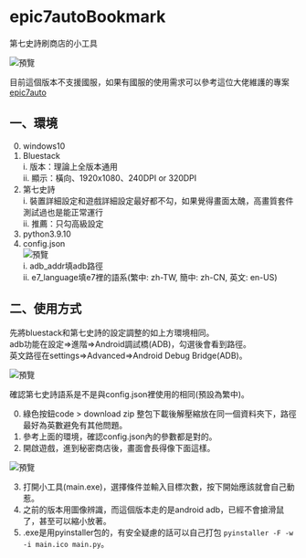 # epic7autoBookmark

第七史詩刷商店的小工具  
  
![預覽](https://i.imgur.com/eMp5tMV.png)

目前這個版本不支援國服，如果有國服的使用需求可以參考這位大佬維護的專案 [epic7auto](https://github.com/Wrong-pixel/epic7auto)

## 一、環境
0. windows10 
1. Bluestack  
i. 版本：理論上全版本通用  
ii. 顯示：橫向、1920x1080、240DPI or 320DPI  
2. 第七史詩  
i. 裝置詳細設定和遊戲詳細設定最好都不勾，如果覺得畫面太醜，高畫質套件測試過也是能正常運行  
ii. 推薦：只勾高級設定  
3. python3.9.10  
4. config.json  
![預覽](https://i.imgur.com/2sAobaw.png)  
i. adb_addr填adb路徑  
ii. e7_language填e7裡的語系(繁中: zh-TW, 簡中: zh-CN, 英文: en-US)
  
## 二、使用方式


先將bluestack和第七史詩的設定調整的如上方環境相同。  
adb功能在設定=>進階=>Android調試橋(ADB)，勾選後會看到路徑。  
英文路徑在settings=>Advanced=>Android Debug Bridge(ADB)。  

![預覽](https://i.imgur.com/eSamCR3.png)  

確認第七史詩語系是不是與config.json裡使用的相同(預設為繁中)。
  
0. 綠色按鈕code > download zip 整包下載後解壓縮放在同一個資料夾下，路徑最好為英數避免有其他問題。
1. 參考上面的環境，確認config.json內的參數都是對的。
2. 開啟遊戲，進到秘密商店後，畫面會長得像下面這樣。  
  
![預覽](https://i.imgur.com/KxeSpWM.png)  

3. 打開小工具(main.exe)，選擇條件並輸入目標次數，按下開始應該就會自己動惹。  
4. 之前的版本用圖像辨識，而這個版本走的是android adb，已經不會搶滑鼠了，甚至可以縮小放著。  
5. .exe是用pyinstaller包的，有安全疑慮的話可以自己打包 `pyinstaller -F -w -i main.ico main.py`。  
